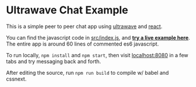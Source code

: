 # Ultrawave Chat Example

This is a simple peer to peer chat app using [ultrawave](//github.com/charlieschwabcher/ultrawave)
and [react](//github.com/facebook/react).

You can find the javascript code in [src/index.js](src/index.js), and [**try a live example here**](//charlieschwabacher.github.io/ultrawave-chat-example).  The entire app is around 60 lines of commented es6 javascript.

To run locally, `npm install` and `npm start`, then visit [localhost:8080](http://localhost:8080/) in a few tabs and try messaging back and forth.

After editing the source, run `npm run build` to compile w/ babel and cssnext.
